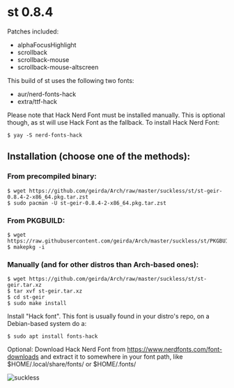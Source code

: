 # st 0.8.4

Patches included:

* alphaFocusHighlight
* scrollback
* scrollback-mouse
* scrollback-mouse-altscreen

This build of st uses the following two fonts:

* aur/nerd-fonts-hack
* extra/ttf-hack

Please note that Hack Nerd Font must be installed manually. This is optional though, as st will use Hack Font as the fallback. To install Hack Nerd Font:

	$ yay -S nerd-fonts-hack

## Installation (choose one of the methods):

### From precompiled binary:

	$ wget https://github.com/geirda/Arch/raw/master/suckless/st/st-geir-0.8.4-2-x86_64.pkg.tar.zst
	$ sudo pacman -U st-geir-0.8.4-2-x86_64.pkg.tar.zst

### From PKGBUILD:

	$ wget https://raw.githubusercontent.com/geirda/Arch/master/suckless/st/PKGBUILD
	$ makepkg -i

### Manually (and for other distros than Arch-based ones):

	$ wget https://github.com/geirda/Arch/raw/master/suckless/st/st-geir.tar.xz
	$ tar xvf st-geir.tar.xz
	$ cd st-geir
	$ sudo make install

Install "Hack font". This font is usually found in your distro's repo, on a Debian-based system do a:

	$ sudo apt install fonts-hack

Optional: Download Hack Nerd Font from https://www.nerdfonts.com/font-downloads and extract it to somewhere in your font path, like $HOME/.local/share/fonts/ or $HOME/.fonts/

![suckless](https://raw.githubusercontent.com/geirda/Arch/master/suckless/suckless.png)
